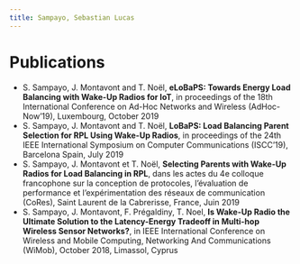```yaml
---
title: Sampayo, Sebastian Lucas
---
```


# Publications

- S. Sampayo, J. Montavont and T. Noël, **eLoBaPS: Towards Energy Load Balancing with Wake-Up Radios for IoT**, in proceedings of the 18th International Conference on Ad-Hoc Networks and Wireless (AdHoc-Now’19), Luxembourg, October 2019
- S. Sampayo, J. Montavont and T. Noël, **LoBaPS: Load Balancing Parent Selection for RPL Using Wake-Up Radios**, in proceedings of the 24th IEEE International Symposium on Computer Communications (ISCC’19), Barcelona Spain, July 2019
- S. Sampayo, J. Montavont et T. Noël, **Selecting Parents with Wake-Up Radios for Load Balancing in RPL**, dans les actes du 4e colloque francophone sur la conception de protocoles, l’évaluation de performance et l’expérimentation des réseaux de communication (CoRes), Saint Laurent de la Cabrerisse, France, Juin 2019
- S. Sampayo, J. Montavont, F. Prégaldiny, T. Noel, **Is Wake-Up Radio the Ultimate Solution to the Latency-Energy Tradeoff in Multi-hop Wireless Sensor Networks?**, in IEEE International Conference on Wireless and Mobile Computing, Networking And Communications (WiMob), October 2018, Limassol, Cyprus
